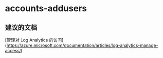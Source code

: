 
<properties
    pageTitle="accounts-addusers"
    description="与在帐户中添加用户相关的问题"
    service="microsoft.operationalinsights"
    resource="operationalinsightsaccounts"
    authors="adoylemsft"
    displayorder=""
    selfHelpType="generic"
    supportTopicIds="32536516"
    resourceTags=""
    productPesIds="15725"
    cloudEnvironments="public, Blackforest, Fairfax"
/>


# accounts-addusers


## **建议的文档**
[管理对 Log Analytics 的访问] (https://azure.microsoft.com/documentation/articles/log-analytics-manage-access/)


<!--HONumber=Oct16_HO3-->


